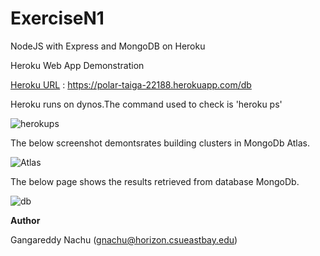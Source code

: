 # ExerciseN1
NodeJS with Express and MongoDB on Heroku

Heroku Web App Demonstration

[Heroku URL](https://polar-taiga-22188.herokuapp.com/db)  : https://polar-taiga-22188.herokuapp.com/db

Heroku runs on dynos.The command used to check is 'heroku ps'

![herokups](https://user-images.githubusercontent.com/79683274/110164911-ea11a480-7da6-11eb-9d60-aaf6b595407e.JPG)

The below screenshot demontsrates building clusters in MongoDb Atlas.

![Atlas](https://user-images.githubusercontent.com/79683274/110165240-8340bb00-7da7-11eb-94f1-bfaa25b9356e.JPG)


The below page shows the results retrieved from database MongoDb.

![db](https://user-images.githubusercontent.com/79683274/110165089-3a890200-7da7-11eb-890a-2fd79f46ac31.JPG)


**Author**

Gangareddy Nachu (gnachu@horizon.csueastbay.edu)
